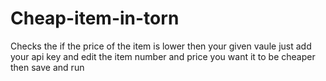 # Cheap-item-in-torn
Checks the if the price of the item is lower then your given vaule
just add your api key and edit the item number and price you want it to be cheaper then save and run
